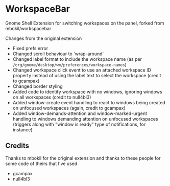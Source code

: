 # WorkspaceBar
Gnome Shell Extension for switching workspaces on the panel, forked from mbokil/workspacebar

Changes from the original extension
- Fixed prefs error
- Changed scroll behaviour to 'wrap-around'
- Changed label format to include the workspace name (as per `/org/gnome/desktop/wm/preferences/workspace-names`)
- Changed workspace click event to use an attached workspace ID property instead of using the label text to select the workspace (credit to gcampax)
- Changed border styling
- Added code to identify workspace with no windows, ignoring windows on all workspaces (credit to null4bl3)
- Added window-create event handling to react to windows being created on unfocused workspaces (again, credit to gcampax)
- Added window-demands-attention and window-marked-urgent handling to windows demanding attention on unfocused workspaces (triggers along with "window is ready" type of notifications, for instance)

## Credits
Thanks to mbokil for the original extension and thanks to these people for some code of theirs that I've used
- gcampax
- null4bl3
